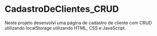 # CadastroDeClientes_CRUD

Neste projeto desenvolvi uma página de cadastro de cliente com CRUD utilizando localStorage utilizando HTML, CSS e JavaScript.
